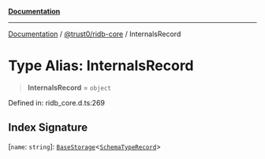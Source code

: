 [**Documentation**](../../../README.md)

***

[Documentation](../../../README.md) / [@trust0/ridb-core](../README.md) / InternalsRecord

# Type Alias: InternalsRecord

> **InternalsRecord** = `object`

Defined in: ridb\_core.d.ts:269

## Index Signature

\[`name`: `string`\]: [`BaseStorage`](../classes/BaseStorage.md)\<[`SchemaTypeRecord`](SchemaTypeRecord.md)\>
